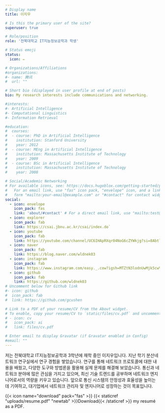 ```yaml
---
# Display name
title: 이지우

# Is this the primary user of the site?
superuser: true

# Role/position
role: '전북대학교 IT지능정보공학과 학생'

# Status emoji
status:
  icon: ✏️

# Organizations/Affiliations
#organizations:
#- name: 腾讯
#  url: ""

# Short bio (displayed in user profile at end of posts)
bio: My research interests include communications and networking.

#interests:
#- Artificial Intelligence
#- Computational Linguistics
#- Information Retrieval

#education:
#  courses:
#  - course: PhD in Artificial Intelligence
#    institution: Stanford University
#    year: 2012
#  - course: MEng in Artificial Intelligence
#    institution: Massachusetts Institute of Technology
#    year: 2009
#  - course: BSc in Artificial Intelligence
#    institution: Massachusetts Institute of Technology
#    year: 2008

# Social/Academic Networking
# For available icons, see: https://docs.hugoblox.com/getting-started/page-builder/#icons
#   For an email link, use "fas" icon pack, "envelope" icon, and a link in the
#   form "mailto:your-email@example.com" or "#contact" for contact widget.
social:
  - icon: envelope
    icon_pack: fas
    link: 'about/#contact' # For a direct email link, use "mailto:test@example.org".
  - icon: explorer
    icon_pack: fab
    link: https://csai.jbnu.ac.kr/csai/index.do`
  - icon: youtube
    icon_pack: fab
    link: https://youtube.com/channel/UC6IHApRXqr04NoG6cZYWkjg?si=8AbtlfreJzhk4oP6  
  - icon: naver
    icon_pack: fab
    link: https://blog.naver.com/wldnek03
  - icon: instagram
    icon_pack: fab
    link: https://www.instagram.com/easy._.cow?igsh=MTZtN3lodnUwMjk5cw%3D%3D&utm_source=qr
  - icon: github
    icon_pack: fab
    link: https://github.com/wldnek03
# Uncomment below for Github link
#- icon: github
#  icon_pack: fab
#  link: https://github.com/gcushen

# Link to a PDF of your resume/CV from the About widget.
# To enable, copy your resume/CV to `static/files/cv.pdf` and uncomment the lines below.
# - icon: cv
#   icon_pack: ai
#   link: files/cv.pdf

# Enter email to display Gravatar (if Gravatar enabled in Config)
#email: ""
---
```

저는 전북대학교 IT지능정보공학과 3학년에 재학 중인 이지우입니다. 지난 학기 분산네트워크 연구실에서 연구 경험을 쌓았습니다. 연구를 통해 네트워크 프로토콜에 대한 내용을 배웠고, 다양한 도구와 방법론을 활용해 실제 문제를 해결해 보았습니다. 통신과 네트워크 분야에 많은 관심을 가지고 있으며, 최신 기술 트렌드를 공부하며 네트워크 엔지니어로서의 역량을 키우고 있습니다. 앞으로 통신 시스템의 안정성과 효율성을 높이는 데 기여하고, 대기업에서 네트워크 관리자 및 엔지니어로 성장하는 것이 목표입니다.

{{< icon name="download" pack="fas" >}} {{< staticref "uploads/resume.pdf" "newtab" >}}Download{{< /staticref >}} my resumé as a PDF.
